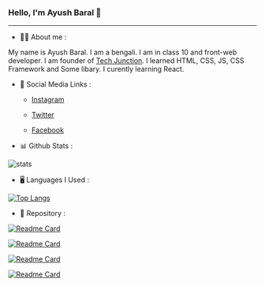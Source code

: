 ### Hello, I'm Ayush Baral 👋

-----------------------------------

- 🧑‍💼 About me :
 
 My name is Ayush Baral. I am a bengali. I am in class 10 and front-web developer. I am founder of [Tech Junction](https://techjunction.online). I learned HTML, CSS, JS, CSS Framework and Some libary. I curently learning React.


- 🔗 Social Media Links :
  
  + [Instagram](https://instagram.com/2bY.dev)
  
  + [Twitter](https://twitter.com/2bY_dev)
  
  + [Facebook](https://www.facebook.com/2bY.dev)


- 📊 Github Stats :

![stats](https://github-readme-stats.vercel.app/api?username=2by-dev&show_icons=true&theme=dark)


- 🖥️ Languages I Used :

[![Top Langs](https://github-readme-stats.vercel.app/api/top-langs/?username=anuraghazra&layout=compact)](https://github.com/2by-dev/github-readme-stats)
  

- 📓 Repository :

[![Readme Card](https://github-readme-stats.vercel.app/api/pin/?username=TechJunctionin&repo=TJ)](https://github.com/TechJunctionin/TJ)

[![Readme Card](https://github-readme-stats.vercel.app/api/pin/?username=2by-dev&repo=Resume-Website)](https://github.com/2by-dev/Resume-Website)

[![Readme Card](https://github-readme-stats.vercel.app/api/pin/?username=2by-dev&repo=mixhunt)](https://github.com/2by-dev/mixhunt)

[![Readme Card](https://github-readme-stats.vercel.app/api/pin/?username=2by-dev&repo=The-Central-Modern-School)](https://github.com/2by-dev/The-Central-Modern-School)
